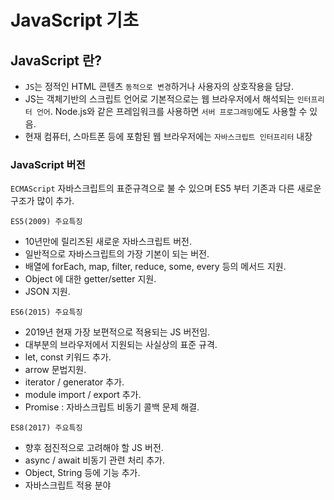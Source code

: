 # JavaScript 기초

## JavaScript 란?

- `JS`는 정적인 HTML 콘텐츠 `동적으로 변경`하거나 사용자의 상호작용을 담당.
- JS는 객체기반의 스크립트 언어로 기본적으로는 웹 브라우저에서 해석되는 `인터프리터 언어`. Node.js와 같은 프레임워크를 사용하면 `서버 프로그래밍`에도 사용할 수 있음.
- 현재 컴퓨터, 스마트폰 등에 포함된 웹 브라우저에는 `자바스크립트 인터프리터` 내장

### JavaScript 버전

`ECMAScript` 자바스크립트의 표준규격으로 불 수 있으며 ES5 부터 기존과 다른 새로운 구조가 많이 추가.

`ES5(2009) 주요특징`

- 10년만에 릴리즈된 새로운 자바스크립트 버전.
- 일반적으로 자바스크립트의 가장 기본이 되는 버전.
- 배열에 forEach, map, filter, reduce, some, every 등의 메서드 지원.
- Object 에 대한 getter/setter 지원.
- JSON 지원.

`ES6(2015) 주요특징`

- 2019년 현재 가장 보편적으로 적용되는 JS 버전임.
- 대부분의 브라우저에서 지원되는 사실상의 표준 규격.
- let, const 키워드 추가.
- arrow 문법지원.
- iterator / generator 추가.
- module import / export 추가.
- Promise : 자바스크립트 비동기 콜백 문제 해결.

`ES8(2017) 주요특징`

- 향후 점진적으로 고려해야 할 JS 버전.
- async / await 비동기 관련 처리 추가.
- Object, String 등에 기능 추가.
- 자바스크립트 적용 분야
